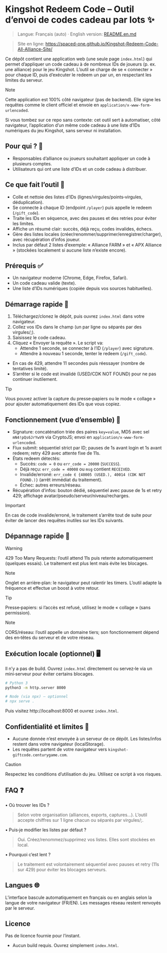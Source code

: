 # Kingshot Redeem Code – Outil d’envoi de codes cadeau par lots ✨

> Langue: Français (auto) · English version: [README.en.md](./README.en.md)

> Site en ligne: https://spaced-one.github.io/Kingshot-Redeem-Code-All-Alliance-Site/

Ce dépôt contient une application web (une seule page `index.html`) qui permet d’appliquer un code cadeau à de nombreux IDs de joueurs (p. ex. une alliance) pour le jeu Kingshot. L’outil se charge de se « connecter » pour chaque ID, puis d’exécuter le redeem un par un, en respectant les limites du serveur.

> [!NOTE]
> Cette application est 100% côté navigateur (pas de backend). Elle signe les requêtes comme le client officiel et envoie en `application/x-www-form-urlencoded`.

Si vous tombez sur ce repo sans contexte: cet outil sert à automatiser, côté navigateur, l’application d’un même code cadeau à une liste d’IDs numériques du jeu Kingshot, sans serveur ni installation.

## Pour qui ? 👥
- Responsables d’alliance ou joueurs souhaitant appliquer un code à plusieurs comptes.
- Utilisateurs qui ont une liste d’IDs et un code cadeau à distribuer.

## Ce que fait l’outil 🔧
- Colle et nettoie des listes d’IDs (lignes/virgules/points‑virgules, déduplication).
- Se connecte à chaque ID (endpoint `/player`) puis appelle le redeem (`/gift_code`).
- Traite les IDs en séquence, avec des pauses et des retries pour éviter les limites.
- Affiche un résumé clair: succès, déjà reçu, codes invalides, échecs.
- Gère des listes locales (créer/renommer/supprimer/enregistrer/charger), avec récupération d’infos joueur.
- Inclus par défaut 2 listes d’exemple: « Alliance FARM » et « APX Alliance » (stockées localement si aucune liste n’existe encore).

## Prérequis ✅
- Un navigateur moderne (Chrome, Edge, Firefox, Safari).
- Un code cadeau valide (texte).
- Une liste d’IDs numériques (copiée depuis vos sources habituelles).

## Démarrage rapide 🚀
1) Téléchargez/clonez le dépôt, puis ouvrez `index.html` dans votre navigateur.
2) Collez vos IDs dans le champ (un par ligne ou séparés par des virgules/;).
3) Saisissez le code cadeau.
4) Cliquez « Envoyer la requête ». Le script va:
   - Attendre 1 seconde, se connecter à l’ID (`/player`) avec signature.
   - Attendre à nouveau 1 seconde, tenter le redeem (`/gift_code`).
  - En cas de 429, attendre 11 secondes puis réessayer (nombre de tentatives limité).
   - S’arrêter si le code est invalidé (USED/CDK NOT FOUND) pour ne pas continuer inutilement.

> [!TIP]
> Vous pouvez activer la capture du presse‑papiers ou le mode « collage » pour ajouter automatiquement des IDs que vous copiez.

## Fonctionnement (vue d’ensemble) 🧠
- Signature: concaténation triée des paires `key=value`, MD5 avec sel `mN4!pQs6JrYwV9` via CryptoJS; envoi en `application/x-www-form-urlencoded`.
- Flux submit: séquentiel strict par ID; pauses de 1s avant login et 1s avant redeem; retry 429 avec attente fixe de 11s.
- États redeem détectés:
  - Succès: `code = 0` ou `err_code = 20000` (`SUCCESS`).
  - Déjà reçu: `err_code = 40008` ou `msg` contient `RECEIVED`.
  - Invalide/erroné: `err_code ∈ {40005 (USED.), 40014 (CDK NOT FOUND.)}` (arrêt immédiat du traitement).
  - Échec: autres erreurs/réseau.
- Récupération d’infos: bouton dédié, séquentiel avec pause de 1s et retry 429; affichage avatar/pseudo/serveur/niveau/recharges.

> [!IMPORTANT]
> En cas de code invalide/erroné, le traitement s’arrête tout de suite pour éviter de lancer des requêtes inutiles sur les IDs suivants.

## Dépannage rapide 🧰

> [!WARNING]
> 429 Too Many Requests: l’outil attend 11s puis retente automatiquement (quelques essais). Le traitement est plus lent mais évite les blocages.

> [!NOTE]
> Onglet en arrière‑plan: le navigateur peut ralentir les timers. L’outil adapte la fréquence et effectue un boost à votre retour.

> [!TIP]
> Presse‑papiers: si l’accès est refusé, utilisez le mode « collage » (sans permission).

> [!NOTE]
> CORS/réseau: l’outil appelle un domaine tiers; son fonctionnement dépend des en‑têtes du serveur et de votre réseau.

## Exécution locale (optionnel) 🖥️
Il n’y a pas de build. Ouvrez `index.html` directement ou servez‑le via un mini‑serveur pour éviter certains blocages.

```bash
# Python 3
python3 -m http.server 8000

# Node (via npx) — optionnel
# npx serve .
```

Puis visitez http://localhost:8000 et ouvrez `index.html`.

## Confidentialité et limites 🔐
- Aucune donnée n’est envoyée à un serveur de ce dépôt. Les listes/infos restent dans votre navigateur (localStorage).
- Les requêtes partent de votre navigateur vers `kingshot-giftcode.centurygame.com`.
> [!CAUTION]
> Respectez les conditions d’utilisation du jeu. Utilisez ce script à vos risques.

## FAQ ❓
• Où trouver les IDs ?
> Selon votre organisation (alliances, exports, captures…). L’outil accepte chiffres sur 1 ligne chacun ou séparés par virgules/;.

• Puis‑je modifier les listes par défaut ?
> Oui. Créez/renommez/supprimez vos listes. Elles sont stockées en local.

• Pourquoi c’est lent ?
> Le traitement est volontairement séquentiel avec pauses et retry (11s sur 429) pour éviter les blocages serveurs.

## Langues 🌐
L’interface bascule automatiquement en français ou en anglais selon la langue de votre navigateur (FR/EN). Les messages réseau restent renvoyés par le serveur.

## Licence
Pas de licence fournie pour l’instant.
- Aucun build requis. Ouvrez simplement `index.html`.

